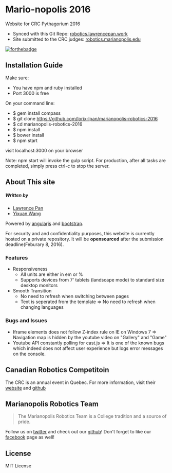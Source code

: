 # Mario-nopolis 2016
Website for CRC Pythagorium 2016

* Synced with this Git Repo: [robotics.lawrencepan.work](http://robotics.lawrencepan.work)
* Site submitted to the CRC judges: [robotics.marianopolis.edu](http://robotics.marianopolis.edu)

[![forthebadge](http://forthebadge.com/images/badges/does-not-contain-treenuts.svg)](http://forthebadge.com)

## Installation Guide
Make sure:
* You have npm and ruby installed
* Port 3000 is free

On your command line:
* $ gem install compass
* $ git clone https://github.com/lorix-lpan/marianopolis-robotics-2016
* $ cd marianopolis-robotics-2016
* $ npm install
* $ bower install
* $ npm start

visit localhost:3000 on your browser

Note: npm start will invoke the gulp script. For production, after all tasks are
completed, simply press ctrl-c to stop the server.

## About This site <a id="about"></a>
##### Written by
* [Lawrence Pan](http://github.com/lpan "Lawrence's Github")
* [Yixuan Wang](http://github.com/yixuanwang "Yixuan's Github")

Powered by [angularjs](https://angularjs.org/) and [bootstrap](http://getbootstrap.com/).

For security and and confidentiality purposes, this website is currently
hosted on a private repository. It will be **opensourced** after the
submission deadline(Feburary 8, 2016).

### Features
* Responsiveness
  * All units are either in em or %
  * Supports devices from 7' tablets (landscape mode) to standard size desktop
    monitors
* Smooth Transition
  * No need to refresh when switching between pages
  * Text is seperated from the template => No need to refresh when changing
    languages

### Bugs and Issues
* Iframe elements does not follow Z-index rule on IE on Windows 7 => Navigation
  map is hidden by the youtube video on "Gallery" and "Game"
* Youtube API constantly polling for cast.js => It is one of the known bugs
  which indeed does not affect user experience but logs error messages on
  the console.

## Canadian Robotics Competitoin <a id="crc"></a>
The CRC is an annual event in Quebec. For more information, visit their
[website](http://www.robo-crc.ca/en/about/) and
[github](https://github.com/robo-crc)


## Marianopolis Robotics Team <a id="mari"></a>
> The Marianopolis Robotics Team is a College tradition and a source of pride.

Follow us on [twitter](https://twitter.com/MariRobotics) and check out our
[github](http://github.com/marianopolis-robotics)!
Don't forget to like our [facebook](https://www.facebook.com/crcteam006/?fref=ts) page as well!

## License <a id="lic"></a>
MIT License
